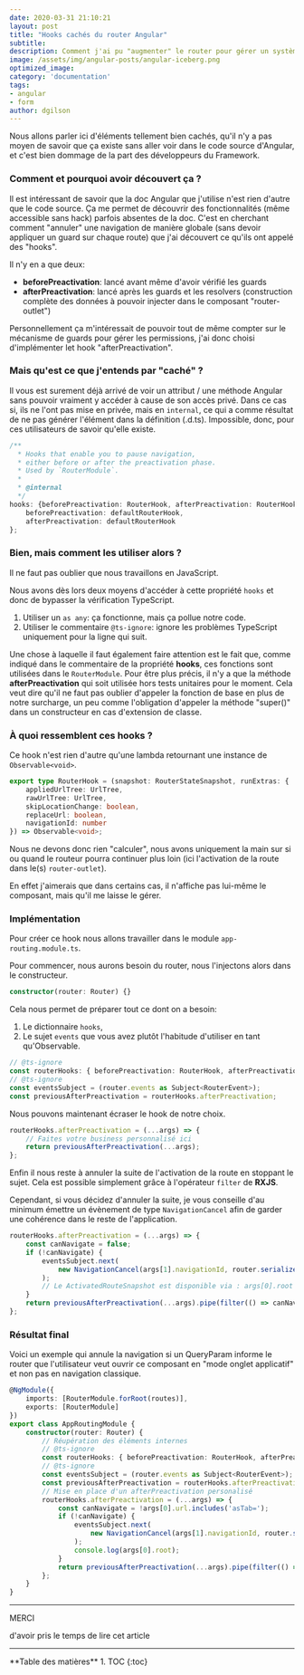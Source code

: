 ```yaml
---
date: 2020-03-31 21:10:21
layout: post
title: "Hooks cachés du router Angular"
subtitle:
description: Comment j'ai pu "augmenter" le router pour gérer un système d'onglet applicatif via des routes.
image: /assets/img/angular-posts/angular-iceberg.png
optimized_image:
category: 'documentation'
tags:
- angular
- form
author: dgilson
---
```


Nous allons parler ici d'éléments tellement bien cachés, qu'il n'y a pas moyen de savoir que ça existe sans aller voir dans le code source d'Angular, et c'est bien dommage de la part des développeurs du Framework.

### Comment et pourquoi avoir découvert ça ?

Il est intéressant de savoir que la doc Angular que j'utilise n'est rien d'autre que le code source. Ça me permet de découvrir des fonctionnalités (même accessible sans hack) parfois absentes de la doc.
C'est en cherchant comment "annuler" une navigation de manière globale (sans devoir appliquer un guard sur chaque route) que j'ai découvert ce qu'ils ont appelé des "hooks".

Il n'y en a que deux:
* **beforePreactivation**: lancé avant même d'avoir vérifié les guards
* **afterPreactivation**: lancé après les guards et les resolvers (construction complète des données à pouvoir injecter dans le composant "router-outlet")

Personnellement ça m'intéressait de pouvoir tout de même compter sur le mécanisme de guards pour gérer les permissions, j'ai donc choisi d'implémenter let hook "afterPreactivation".

### Mais qu'est ce que j'entends par "caché" ?

Il vous est surement déjà arrivé de voir un attribut / une méthode Angular sans pouvoir vraiment y accéder à cause de son accès privé.
Dans ce cas si, ils ne l'ont pas mise en privée, mais en `internal`, ce qui a comme résultat de ne pas générer l'élément dans la définition (.d.ts). Impossible, donc, pour ces utilisateurs de savoir qu'elle existe.

```ts
/**
  * Hooks that enable you to pause navigation,
  * either before or after the preactivation phase.
  * Used by `RouterModule`.
  *
  * @internal
  */
hooks: {beforePreactivation: RouterHook, afterPreactivation: RouterHook} = {
    beforePreactivation: defaultRouterHook,
    afterPreactivation: defaultRouterHook
};
```

### Bien, mais comment les utiliser alors ?

Il ne faut pas oublier que nous travaillons en JavaScript.

Nous avons dès lors deux moyens d'accéder à cette propriété `hooks` et donc de bypasser la vérification TypeScript.

1. Utiliser un `as any`: ça fonctionne, mais ça pollue notre code.
2. Utiliser le commentaire `@ts-ignore`: ignore les problèmes TypeScript uniquement pour la ligne qui suit.

Une chose à laquelle il faut également faire attention est le fait que, comme indiqué dans le commentaire de la propriété **hooks**, ces fonctions sont utilisées dans le `RouterModule`. Pour être plus précis, il n'y a que la méthode **afterPreactivation** qui soit utilisée hors tests unitaires pour le moment.
Cela veut dire qu'il ne faut pas oublier d'appeler la fonction de base en plus de notre surcharge, un peu comme l'obligation d'appeler la méthode "super()" dans un constructeur en cas d'extension de classe.

### À quoi ressemblent ces hooks ?

Ce hook n'est rien d'autre qu'une lambda retournant une instance de `Observable<void>`.

```ts
export type RouterHook = (snapshot: RouterStateSnapshot, runExtras: {
    appliedUrlTree: UrlTree,
    rawUrlTree: UrlTree,
    skipLocationChange: boolean,
    replaceUrl: boolean,
    navigationId: number
}) => Observable<void>;
```

Nous ne devons donc rien "calculer", nous avons uniquement la main sur si ou quand le routeur pourra continuer plus loin (ici l'activation de la route dans le(s) `router-outlet`).

En effet j'aimerais que dans certains cas, il n'affiche pas lui-même le composant, mais qu'il me laisse le gérer.

### Implémentation

Pour créer ce hook nous allons travailler dans le module `app-routing.module.ts`.

Pour commencer, nous aurons besoin du router, nous l'injectons alors dans le constructeur.
```ts
constructor(router: Router) {}
```

Cela nous permet de préparer tout ce dont on a besoin:
1. Le dictionnaire `hooks`,
2. Le sujet `events` que vous avez plutôt l'habitude d'utiliser en tant qu'Observable.

```ts
// @ts-ignore
const routerHooks: { beforePreactivation: RouterHook, afterPreactivation: RouterHook } = router.hooks;
// @ts-ignore
const eventsSubject = (router.events as Subject<RouterEvent>);
const previousAfterPreactivation = routerHooks.afterPreactivation;
```

Nous pouvons maintenant écraser le hook de notre choix.

```ts
routerHooks.afterPreactivation = (...args) => {
    // Faites votre business personnalisé ici
    return previousAfterPreactivation(...args);
};
```

Enfin il nous reste à annuler la suite de l'activation de la route en stoppant le sujet. Cela est possible simplement grâce à l'opérateur `filter` de **RXJS**.

Cependant, si vous décidez d'annuler la suite, je vous conseille d'au minimum émettre un évènement de type `NavigationCancel` afin de garder une cohérence dans le reste de l'application.

```ts
routerHooks.afterPreactivation = (...args) => {
    const canNavigate = false;
    if (!canNavigate) {
        eventsSubject.next(
            new NavigationCancel(args[1].navigationId, router.serializeUrl(args[1].rawUrlTree), 'raison annulation')
        );
        // Le ActivatedRouteSnapshot est disponible via : args[0].root
    }
    return previousAfterPreactivation(...args).pipe(filter(() => canNavigate));
};
```

### Résultat final
Voici un exemple qui annule la navigation si un QueryParam informe le router que l'utilisateur veut ouvrir ce composant en "mode onglet applicatif" et non pas en navigation classique.

```ts
@NgModule({
    imports: [RouterModule.forRoot(routes)],
    exports: [RouterModule]
})
export class AppRoutingModule {
    constructor(router: Router) {
        // Réupération des éléments internes
        // @ts-ignore
        const routerHooks: { beforePreactivation: RouterHook, afterPreactivation: RouterHook } = router.hooks;
        // @ts-ignore
        const eventsSubject = (router.events as Subject<RouterEvent>);
        const previousAfterPreactivation = routerHooks.afterPreactivation;
        // Mise en place d'un afterPreactivation personalisé
        routerHooks.afterPreactivation = (...args) => {
            const canNavigate = !args[0].url.includes('asTab=');
            if (!canNavigate) {
                eventsSubject.next(
                    new NavigationCancel(args[1].navigationId, router.serializeUrl(args[1].rawUrlTree), 'tab')
                );
                console.log(args[0].root);
            }
            return previousAfterPreactivation(...args).pipe(filter(() => canNavigate));
        };
    }
}
```


---
<div class="gratitude">
    <span>MERCI</span>
    <p>d'avoir pris le temps de lire cet article</p>
</div>

---

<div id="toc"></div>
**Table des matières**
1. TOC
{:toc}

